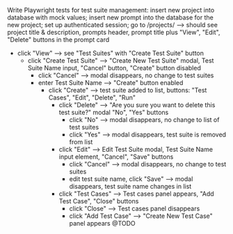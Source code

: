 Write Playwright tests for test suite management: insert new project into database with mock values; insert new prompt into the database for the new project; set up authenticated session; go to /projects/<id> --> should see project title & description, prompts header, prompt title plus "View", "Edit", "Delete" buttons in the prompt card
  - click "View" --> see "Test Suites" with "Create Test Suite" button
    - click "Create Test Suite" --> "Create New Test Suite" modal, Test Suite Name input, "Cancel" button, "Create" button disabled
      - click "Cancel" --> modal disappears, no change to test suites
      - enter Test Suite Name --> "Create" button enabled
        - click "Create" --> test suite added to list, buttons: "Test Cases", "Edit", "Delete", "Run"
          - click "Delete" --> "Are you sure you want to delete this test suite?" modal "No", "Yes" buttons
            - click "No" --> modal disappears, no change to list of test suites
            - click "Yes" --> modal disappears, test suite is removed from list
          - click "Edit" --> Edit Test Suite modal, Test Suite Name input element, "Cancel", "Save" buttons
            - click "Cancel" --> modal disappears, no change to test suites
            - edit test suite name, click "Save" --> modal disappears, test suite name changes in list
          - click "Test Cases" --> Test cases panel appears, "Add Test Case", "Close" buttons
            - click "Close" --> Test cases panel disappears
            - click "Add Test Case" --> "Create New Test Case" panel appears @TODO
